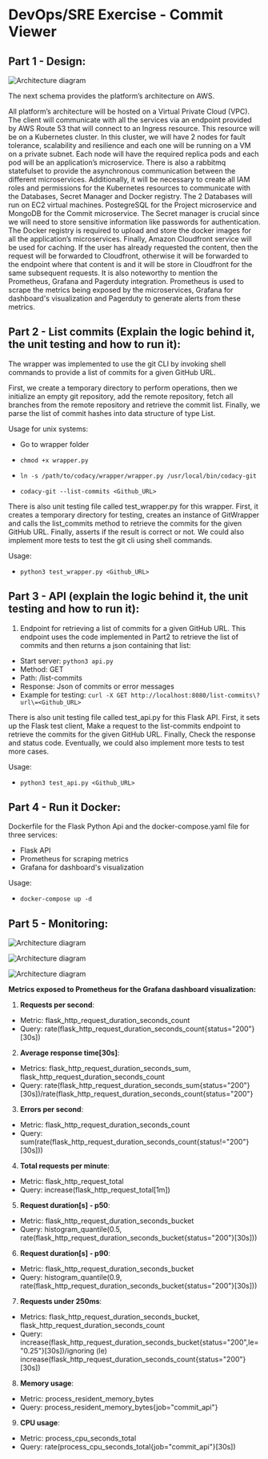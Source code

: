 # DevOps/SRE Exercise - Commit Viewer

## Part 1 - Design:

![Architecture diagram](./images/architecture.drawio.png)

The next schema provides the platform’s architecture on AWS.

All platform’s architecture will be hosted on a Virtual Private Cloud (VPC). The client will communicate with all the services via an endpoint provided by AWS Route 53 that will connect to an Ingress resource. This resource will be on a Kubernetes cluster. In this cluster, we will have 2 nodes for fault tolerance, scalability and resilience and each one will be running on a VM on a private subnet. Each node will have the required replica pods and each pod will be an application’s microservice. There is also a rabbitmq statefulset to provide the asynchronous communication between the different microservices. 
Additionally, it will be necessary to create all IAM roles and permissions for the Kubernetes resources to communicate with the Databases, Secret Manager and Docker registry. The 2 Databases will run on EC2 virtual machines. PostegreSQL for the Project microservice and MongoDB for the Commit microservice. The Secret manager is crucial since we will need to store sensitive information like passwords for authentication. The Docker registry is required to upload and store the docker images for all the application’s microservices.
Finally, Amazon Cloudfront service will be used for caching. If the user has already requested the content, then the request will be forwarded to Cloudfront, otherwise it will be forwarded to the endpoint where that content is and it will be store in Cloudfront for the same subsequent requests.
It is also noteworthy to mention the Prometheus, Grafana and Pagerduty integration. Prometheus is used to scrape the metrics being exposed by the microservices, Grafana for dashboard's visualization and Pagerduty to generate alerts from these metrics.



## Part 2 - List commits (Explain the logic behind it, the unit testing and how to run it):

The wrapper was implemented to use the git CLI by invoking shell commands to provide a list of commits for a given GitHub URL.

First, we create a temporary directory to perform operations, then we initialize an empty git repository, add the remote repository,
fetch all branches from the remote repository and retrieve the commit list. Finally, we parse the list of commit hashes into data structure
of type List.

Usage for unix systems:

* Go to wrapper folder

* `chmod +x wrapper.py`

* `ln -s /path/to/codacy/wrapper/wrapper.py /usr/local/bin/codacy-git`

* `codacy-git --list-commits <Github_URL>`

There is also unit testing file called test_wrapper.py for this wrapper. First, it creates a temporary directory for testing, creates an instance of GitWrapper and calls the list_commits method to retrieve the commits for the given GitHub URL. Finally, asserts if the result is 
correct or not. We could also implement more tests to test the git cli using shell commands.

Usage:

* `python3 test_wrapper.py <Github_URL>`




## Part 3 - API (explain the logic behind it, the unit testing and how to run it):

1. Endpoint for retrieving a list of commits for a given GitHub URL. This endpoint uses the code implemented in Part2 to retrieve the list of commits and then returns a json containing that list:

* Start server: `python3 api.py`
* Method: GET
* Path: /list-commits
* Response: Json of commits or error messages
* Example for testing: `curl -X GET http://localhost:8080/list-commits\?url\=<Github_URL>`

There is also unit testing file called test_api.py for this Flask API. First, it sets up the Flask test client, Make a request to the list-commits endpoint to retrieve the commits for the given GitHub URL. Finally, Check the response and status code. Eventually, we could also implement more tests to test more cases.

Usage:

* `python3 test_api.py <Github_URL>`




## Part 4 - Run it Docker:

Dockerfile for the Flask Python Api and the docker-compose.yaml file for three services:

* Flask API
* Prometheus for scraping metrics
* Grafana for dashboard's visualization

Usage:

* `docker-compose up -d`



## Part 5 - Monitoring:

![Architecture diagram](./images/dashboard_1.jpeg)

![Architecture diagram](./images/dashboard_2.jpeg)

![Architecture diagram](./images/dashboard_3.jpeg)

**Metrics exposed to Prometheus for the Grafana dashboard visualization:**

1. **Requests per second**:

* Metric: flask_http_request_duration_seconds_count
* Query: rate(flask_http_request_duration_seconds_count{status="200"}[30s])


2. **Average response time[30s]**:
* Metrics: flask_http_request_duration_seconds_sum, flask_http_request_duration_seconds_count
* Query: rate(flask_http_request_duration_seconds_sum{status="200"}[30s])/rate(flask_http_request_duration_seconds_count{status="200"}


3. **Errors per second**:
* Metric: flask_http_request_duration_seconds_count
* Query: sum(rate(flask_http_request_duration_seconds_count{status!="200"}[30s]))


4. **Total requests per minute**:
* Metric: flask_http_request_total
* Query: increase(flask_http_request_total[1m])


5. **Request duration[s] - p50**:
* Metric: flask_http_request_duration_seconds_bucket
* Query: histogram_quantile(0.5, rate(flask_http_request_duration_seconds_bucket{status="200"}[30s]))


6. **Request duration[s] - p90**:
* Metric: flask_http_request_duration_seconds_bucket
* Query: histogram_quantile(0.9, rate(flask_http_request_duration_seconds_bucket{status="200"}[30s]))


7. **Requests under 250ms**:
* Metrics: flask_http_request_duration_seconds_bucket, flask_http_request_duration_seconds_count
* Query: increase(flask_http_request_duration_seconds_bucket{status="200",le="0.25"}[30s])/ignoring (le) increase(flask_http_request_duration_seconds_count{status="200"}[30s])


8. **Memory usage**:
* Metric: process_resident_memory_bytes
* Query: process_resident_memory_bytes{job="commit_api"}


9. **CPU usage**:
* Metric: process_cpu_seconds_total
* Query: rate(process_cpu_seconds_total{job="commit_api"}[30s])





